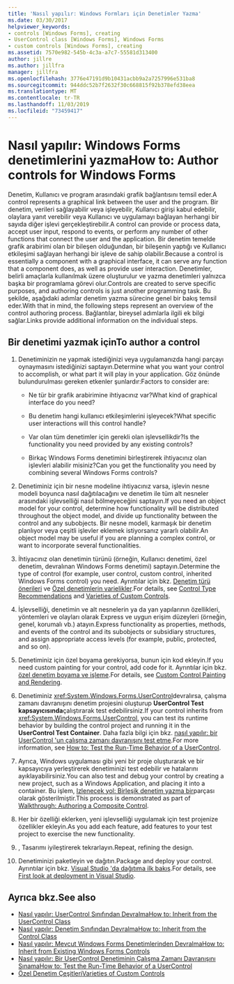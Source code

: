 ```yaml
---
title: 'Nasıl yapılır: Windows Formları için Denetimler Yazma'
ms.date: 03/30/2017
helpviewer_keywords:
- controls [Windows Forms], creating
- UserControl class [Windows Forms], Windows Forms
- custom controls [Windows Forms], creating
ms.assetid: 7570e982-545b-4c3a-a7c7-55581d313400
author: jillre
ms.author: jillfra
manager: jillfra
ms.openlocfilehash: 3776e47191d9b10431acbb9a2a7257996e531ba8
ms.sourcegitcommit: 944ddc52b7f2632f30c668815f92b378efd38eea
ms.translationtype: MT
ms.contentlocale: tr-TR
ms.lasthandoff: 11/03/2019
ms.locfileid: "73459417"
---
```

# <a name="how-to-author-controls-for-windows-forms"></a><span data-ttu-id="63ed0-102">Nasıl yapılır: Windows Forms denetimlerini yazma</span><span class="sxs-lookup"><span data-stu-id="63ed0-102">How to: Author controls for Windows Forms</span></span>

<span data-ttu-id="63ed0-103">Denetim, Kullanıcı ve program arasındaki grafik bağlantısını temsil eder.</span><span class="sxs-lookup"><span data-stu-id="63ed0-103">A control represents a graphical link between the user and the program.</span></span> <span data-ttu-id="63ed0-104">Bir denetim, verileri sağlayabilir veya işleyebilir, Kullanıcı girişi kabul edebilir, olaylara yanıt verebilir veya Kullanıcı ve uygulamayı bağlayan herhangi bir sayıda diğer işlevi gerçekleştirebilir.</span><span class="sxs-lookup"><span data-stu-id="63ed0-104">A control can provide or process data, accept user input, respond to events, or perform any number of other functions that connect the user and the application.</span></span> <span data-ttu-id="63ed0-105">Bir denetim temelde grafik arabirimi olan bir bileşen olduğundan, bir bileşenin yaptığı ve Kullanıcı etkileşimi sağlayan herhangi bir işleve de sahip olabilir.</span><span class="sxs-lookup"><span data-stu-id="63ed0-105">Because a control is essentially a component with a graphical interface, it can serve any function that a component does, as well as provide user interaction.</span></span> <span data-ttu-id="63ed0-106">Denetimler, belirli amaçlarla kullanılmak üzere oluşturulur ve yazma denetimleri yalnızca başka bir programlama görevi olur.</span><span class="sxs-lookup"><span data-stu-id="63ed0-106">Controls are created to serve specific purposes, and authoring controls is just another programming task.</span></span> <span data-ttu-id="63ed0-107">Bu şekilde, aşağıdaki adımlar denetim yazma sürecine genel bir bakış temsil eder.</span><span class="sxs-lookup"><span data-stu-id="63ed0-107">With that in mind, the following steps represent an overview of the control authoring process.</span></span> <span data-ttu-id="63ed0-108">Bağlantılar, bireysel adımlarla ilgili ek bilgi sağlar.</span><span class="sxs-lookup"><span data-stu-id="63ed0-108">Links provide additional information on the individual steps.</span></span>

## <a name="to-author-a-control"></a><span data-ttu-id="63ed0-109">Bir denetimi yazmak için</span><span class="sxs-lookup"><span data-stu-id="63ed0-109">To author a control</span></span>

1. <span data-ttu-id="63ed0-110">Denetiminizin ne yapmak istediğinizi veya uygulamanızda hangi parçayı oynaymasını istediğinizi saptayın.</span><span class="sxs-lookup"><span data-stu-id="63ed0-110">Determine what you want your control to accomplish, or what part it will play in your application.</span></span> <span data-ttu-id="63ed0-111">Göz önünde bulundurulması gereken etkenler şunlardır:</span><span class="sxs-lookup"><span data-stu-id="63ed0-111">Factors to consider are:</span></span>

    - <span data-ttu-id="63ed0-112">Ne tür bir grafik arabirimine ihtiyacınız var?</span><span class="sxs-lookup"><span data-stu-id="63ed0-112">What kind of graphical interface do you need?</span></span>

    - <span data-ttu-id="63ed0-113">Bu denetim hangi kullanıcı etkileşimlerini işleyecek?</span><span class="sxs-lookup"><span data-stu-id="63ed0-113">What specific user interactions will this control handle?</span></span>

    - <span data-ttu-id="63ed0-114">Var olan tüm denetimler için gerekli olan işlevsellikdir?</span><span class="sxs-lookup"><span data-stu-id="63ed0-114">Is the functionality you need provided by any existing controls?</span></span>

    - <span data-ttu-id="63ed0-115">Birkaç Windows Forms denetimini birleştirerek ihtiyacınız olan işlevleri alabilir misiniz?</span><span class="sxs-lookup"><span data-stu-id="63ed0-115">Can you get the functionality you need by combining several Windows Forms controls?</span></span>

2. <span data-ttu-id="63ed0-116">Denetiminiz için bir nesne modeline ihtiyacınız varsa, işlevin nesne modeli boyunca nasıl dağıtılacağını ve denetim ile tüm alt nesneler arasındaki işlevselliği nasıl bölmeyeceğini saptayın.</span><span class="sxs-lookup"><span data-stu-id="63ed0-116">If you need an object model for your control, determine how functionality will be distributed throughout the object model, and divide up functionality between the control and any subobjects.</span></span> <span data-ttu-id="63ed0-117">Bir nesne modeli, karmaşık bir denetim planlıyor veya çeşitli işlevler eklemek istiyorsanız yararlı olabilir.</span><span class="sxs-lookup"><span data-stu-id="63ed0-117">An object model may be useful if you are planning a complex control, or want to incorporate several functionalities.</span></span>

3. <span data-ttu-id="63ed0-118">İhtiyacınız olan denetimin türünü (örneğin, Kullanıcı denetimi, özel denetim, devralınan Windows Forms denetimi) saptayın.</span><span class="sxs-lookup"><span data-stu-id="63ed0-118">Determine the type of control (for example, user control, custom control, inherited Windows Forms control) you need.</span></span> <span data-ttu-id="63ed0-119">Ayrıntılar için bkz. [Denetim türü önerileri](control-type-recommendations.md) ve [Özel denetimlerin varielikler](varieties-of-custom-controls.md).</span><span class="sxs-lookup"><span data-stu-id="63ed0-119">For details, see [Control Type Recommendations](control-type-recommendations.md) and [Varieties of Custom Controls](varieties-of-custom-controls.md).</span></span>

4. <span data-ttu-id="63ed0-120">İşlevselliği, denetimin ve alt nesnelerin ya da yan yapılarının özellikleri, yöntemleri ve olayları olarak Express ve uygun erişim düzeyleri (örneğin, genel, korumalı vb.) atayın.</span><span class="sxs-lookup"><span data-stu-id="63ed0-120">Express functionality as properties, methods, and events of the control and its subobjects or subsidiary structures, and assign appropriate access levels (for example, public, protected, and so on).</span></span>

5. <span data-ttu-id="63ed0-121">Denetiminiz için özel boyama gerekiyorsa, bunun için kod ekleyin.</span><span class="sxs-lookup"><span data-stu-id="63ed0-121">If you need custom painting for your control, add code for it.</span></span> <span data-ttu-id="63ed0-122">Ayrıntılar için bkz. [özel denetim boyama ve işleme](custom-control-painting-and-rendering.md).</span><span class="sxs-lookup"><span data-stu-id="63ed0-122">For details, see [Custom Control Painting and Rendering](custom-control-painting-and-rendering.md).</span></span>

6. <span data-ttu-id="63ed0-123">Denetiminiz <xref:System.Windows.Forms.UserControl>devralırsa, çalışma zamanı davranışını denetim projesini oluşturup **UserControl Test kapsayıcısında**çalıştırarak test edebilirsiniz.</span><span class="sxs-lookup"><span data-stu-id="63ed0-123">If your control inherits from <xref:System.Windows.Forms.UserControl>, you can test its runtime behavior by building the control project and running it in the **UserControl Test Container**.</span></span> <span data-ttu-id="63ed0-124">Daha fazla bilgi için bkz. [nasıl yapılır: bir UserControl 'un çalışma zamanı davranışını test etme](how-to-test-the-run-time-behavior-of-a-usercontrol.md).</span><span class="sxs-lookup"><span data-stu-id="63ed0-124">For more information, see [How to: Test the Run-Time Behavior of a UserControl](how-to-test-the-run-time-behavior-of-a-usercontrol.md).</span></span>

7. <span data-ttu-id="63ed0-125">Ayrıca, Windows uygulaması gibi yeni bir proje oluşturarak ve bir kapsayıcıya yerleştirerek denetiminizi test edebilir ve hatalarını ayıklayabilirsiniz.</span><span class="sxs-lookup"><span data-stu-id="63ed0-125">You can also test and debug your control by creating a new project, such as a Windows Application, and placing it into a container.</span></span> <span data-ttu-id="63ed0-126">Bu işlem, [Izlenecek yol: Birleşik denetim yazma bir](walkthrough-authoring-a-composite-control-with-visual-csharp.md)parçası olarak gösterilmiştir.</span><span class="sxs-lookup"><span data-stu-id="63ed0-126">This process is demonstrated as part of [Walkthrough: Authoring a Composite Control](walkthrough-authoring-a-composite-control-with-visual-csharp.md).</span></span>

8. <span data-ttu-id="63ed0-127">Her bir özelliği eklerken, yeni işlevselliği uygulamak için test projenize özellikler ekleyin.</span><span class="sxs-lookup"><span data-stu-id="63ed0-127">As you add each feature, add features to your test project to exercise the new functionality.</span></span>

9. <span data-ttu-id="63ed0-128">, Tasarımı iyileştirerek tekrarlayın.</span><span class="sxs-lookup"><span data-stu-id="63ed0-128">Repeat, refining the design.</span></span>

10. <span data-ttu-id="63ed0-129">Denetiminizi paketleyin ve dağıtın.</span><span class="sxs-lookup"><span data-stu-id="63ed0-129">Package and deploy your control.</span></span> <span data-ttu-id="63ed0-130">Ayrıntılar için bkz. [Visual Studio 'da dağıtıma ilk bakış](/visualstudio/deployment/deploying-applications-services-and-components).</span><span class="sxs-lookup"><span data-stu-id="63ed0-130">For details, see [First look at deployment in Visual Studio](/visualstudio/deployment/deploying-applications-services-and-components).</span></span>

## <a name="see-also"></a><span data-ttu-id="63ed0-131">Ayrıca bkz.</span><span class="sxs-lookup"><span data-stu-id="63ed0-131">See also</span></span>

- [<span data-ttu-id="63ed0-132">Nasıl yapılır: UserControl Sınıfından Devralma</span><span class="sxs-lookup"><span data-stu-id="63ed0-132">How to: Inherit from the UserControl Class</span></span>](how-to-inherit-from-the-usercontrol-class.md)
- [<span data-ttu-id="63ed0-133">Nasıl yapılır: Denetim Sınıfından Devralma</span><span class="sxs-lookup"><span data-stu-id="63ed0-133">How to: Inherit from the Control Class</span></span>](how-to-inherit-from-the-control-class.md)
- [<span data-ttu-id="63ed0-134">Nasıl yapılır: Mevcut Windows Forms Denetimlerinden Devralma</span><span class="sxs-lookup"><span data-stu-id="63ed0-134">How to: Inherit from Existing Windows Forms Controls</span></span>](how-to-inherit-from-existing-windows-forms-controls.md)
- [<span data-ttu-id="63ed0-135">Nasıl yapılır: Bir UserControl Denetiminin Çalışma Zamanı Davranışını Sınama</span><span class="sxs-lookup"><span data-stu-id="63ed0-135">How to: Test the Run-Time Behavior of a UserControl</span></span>](how-to-test-the-run-time-behavior-of-a-usercontrol.md)
- [<span data-ttu-id="63ed0-136">Özel Denetim Çeşitleri</span><span class="sxs-lookup"><span data-stu-id="63ed0-136">Varieties of Custom Controls</span></span>](varieties-of-custom-controls.md)
